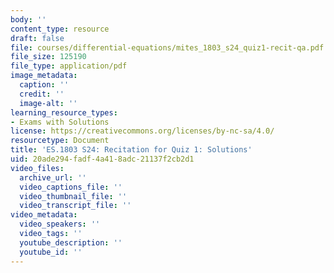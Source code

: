 ```yaml
---
body: ''
content_type: resource
draft: false
file: courses/differential-equations/mites_1803_s24_quiz1-recit-qa.pdf
file_size: 125190
file_type: application/pdf
image_metadata:
  caption: ''
  credit: ''
  image-alt: ''
learning_resource_types:
- Exams with Solutions
license: https://creativecommons.org/licenses/by-nc-sa/4.0/
resourcetype: Document
title: 'ES.1803 S24: Recitation for Quiz 1: Solutions'
uid: 20ade294-fadf-4a41-8adc-21137f2cb2d1
video_files:
  archive_url: ''
  video_captions_file: ''
  video_thumbnail_file: ''
  video_transcript_file: ''
video_metadata:
  video_speakers: ''
  video_tags: ''
  youtube_description: ''
  youtube_id: ''
---
```


